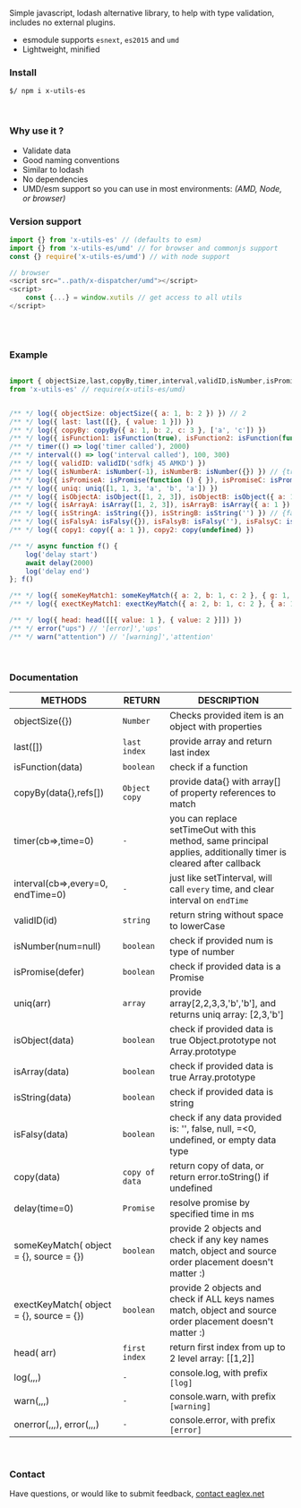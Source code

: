 
Simple javascript, lodash alternative library, to help with type validation, includes no external plugins.
* esmodule supports `esnext`, `es2015` and `umd`
* Lightweight, minified
&nbsp;
&nbsp;


### Install
```shell
$/ npm i x-utils-es
```
&nbsp;
&nbsp;


### Why use it ?
* Validate data
* Good naming conventions
* Similar to lodash
* No dependencies
* UMD/esm support so you can use in most environments: *(AMD, Node, or browser)*
&nbsp;
&nbsp;


### Version support
```js
import {} from 'x-utils-es' // (defaults to esm)
import {} from 'x-utils-es/umd' // for browser and commonjs support
const {} require('x-utils-es/umd') // with node support

// browser
<script src="..path/x-dispatcher/umd"></script>
<script>
    const {...} = window.xutils // get access to all utils
</script>
  
```
&nbsp;
&nbsp;





### Example
```js

import { objectSize,last,copyBy,timer,interval,validID,isNumber,isPromise,uniq,isFunction,isObject,isArray,isString,isFalsy,copy,delay,someKeyMatch,exectKeyMatch,head,log,warn,onerror,error } 
from 'x-utils-es' // require(x-utils-es/umd) 


/** */ log({ objectSize: objectSize({ a: 1, b: 2 }) }) // 2
/** */ log({ last: last([{}, { value: 1 }]) })
/** */ log({ copyBy: copyBy({ a: 1, b: 2, c: 3 }, ['a', 'c']) })
/** */ log({ isFunction1: isFunction(true), isFunction2: isFunction(function () { }) }) // {false, true}
/** */ timer(() => log('timer called'), 2000)
/** */ interval(() => log('interval called'), 100, 300)
/** */ log({ validID: validID('sdfkj 45 AMKD') })
/** */ log({ isNumberA: isNumber(-1), isNumberB: isNumber({}) }) // {true, false}
/** */ log({ isPromiseA: isPromise(function () { }), isPromiseC: isPromise(Promise.resolve()) }) // {false, true}
/** */ log({ uniq: uniq([1, 1, 3, 'a', 'b', 'a']) })
/** */ log({ isObjectA: isObject([1, 2, 3]), isObjectB: isObject({ a: 1 }) }) // {false, true}
/** */ log({ isArrayA: isArray([1, 2, 3]), isArrayB: isArray({ a: 1 }) }) // {true, false}
/** */ log({ isStringA: isString({}), isStringB: isString('') }) // {false, true}
/** */ log({ isFalsyA: isFalsy({}), isFalsyB: isFalsy(''), isFalsyC: isFalsy([]), isFalsyD: isFalsy([0]), isFalsyE: isFalsy(true), isFalsyF: isFalsy(1), isFalsyG: isFalsy(' ') }) // {true,true,true,false,false,false,false }
/** */ log({ copy1: copy({ a: 1 }), copy2: copy(undefined) })

/** */ async function f() {
    log('delay start')
    await delay(2000)
    log('delay end')
}; f()

/** */ log({ someKeyMatch1: someKeyMatch({ a: 2, b: 1, c: 2 }, { g: 1, e: 1, a: 1 }), someKeyMatch2: someKeyMatch({ a: 2, b: 1, c: 2 }, { d: 1, e: 1, f: 1 }) }) // {true, false}
/** */ log({ exectKeyMatch1: exectKeyMatch({ a: 2, b: 1, c: 2 }, { a: 1, b: 1, c: 1 }), exectKeyMatc2: exectKeyMatch({ a: 2, b: 1, c: 2 }, { d: 1, e: 1, f: 1 }) }) // {true, false}

/** */ log({ head: head([[{ value: 1 }, { value: 2 }]]) })
/** */ error("ups") // '[error]','ups'
/** */ warn("attention") // '[warning]','attention'
```
&nbsp;
&nbsp;


### Documentation

|METHODS                |RETURN                          |DESCRIPTION                         |
|----------------|-------------------------------|-----------------------------|
|objectSize({}) | `Number` |Checks provided item is an object with properties |
|last([]) | `last index` |provide array and return last index |
|isFunction(data) | `boolean` |check if a function |
|copyBy(data{},refs[]) | `Object copy` |provide data{} with array[] of property references to match |
|timer(cb=>,time=0) | `-` |you can replace setTimeOut with this method, same principal applies, additionally timer is cleared after callback |
|interval(cb=>,every=0, endTime=0) |`-` |just like setTinterval, will call `every` time, and clear interval on `endTime`|
|validID(id) |`string` |return string without space to lowerCase|
|isNumber(num=null) |`boolean` |check if provided num is type of number|
|isPromise(defer) |`boolean` |check if provided data is a Promise|
|uniq(arr) |`array` |provide array[2,2,3,3,'b','b'], and returns uniq array: [2,3,'b']|
|isObject(data) |`boolean` |check if provided data is true Object.prototype not Array.prototype|
|isArray(data) |`boolean` |check if provided data is true Array.prototype |
|isString(data) |`boolean` |check if provided data is string |
|isFalsy(data) |`boolean` |check if any data provided is: '', false, null, =<0, undefined, or empty data type |
|copy(data) |`copy of data` |return copy of data, or return error.toString() if undefined|
|delay(time=0) | `Promise` |resolve promise by specified time in ms|
|someKeyMatch( object = {}, source = {}) | `boolean` |provide 2 objects and check if any key names match, object and source order placement doesn't matter :)|
|exectKeyMatch( object = {}, source = {}) | `boolean` |provide 2 objects and check if ALL keys names match, object and source order placement doesn't matter :)|
|head( arr) | `first index` |return first index from up to 2 level array: [[1,2]]|
|log(,,,) | `-` |console.log, with prefix `[log]` |
|warn(,,,) | `-` |console.warn, with prefix `[warning]` |
|onerror(,,,), error(,,,) | `-` |console.error, with prefix `[error]` |
&nbsp;
&nbsp;



### Contact
Have questions, or would like to submit feedback, [contact eaglex.net](https://eaglex.net/app/contact?product=x-utils)
